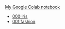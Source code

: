 [My Google Colab notebook](https://colab.research.google.com/github/MassimilianoCavinato/MachineLearning)

  * [000 iris](https://colab.research.google.com/github/MassimilianoCavinato/MachineLearning/blob/master/000_iris.ipynb)
  * [001 fashion](https://colab.research.google.com/github/MassimilianoCavinato/MachineLearning/blob/master/001_fashion.ipynb)
